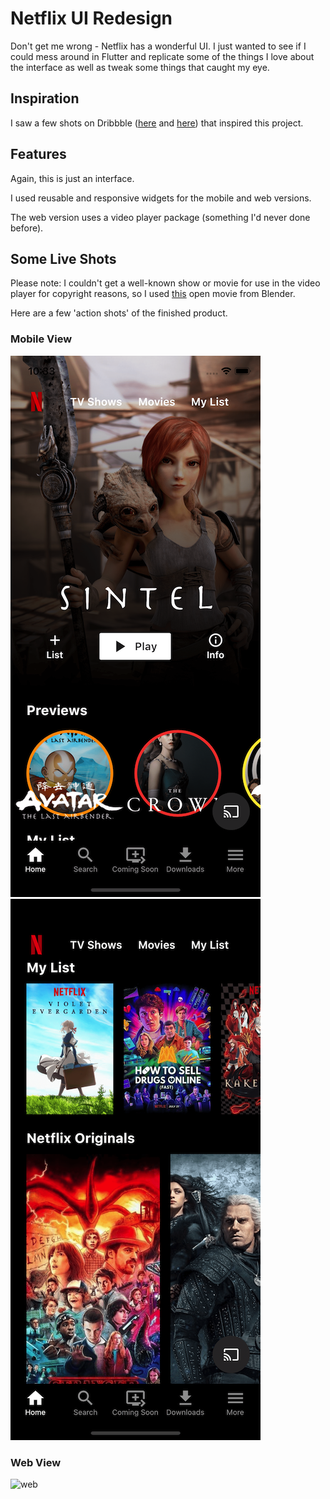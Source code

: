 # Netflix UI Redesign

Don't get me wrong - Netflix has a wonderful UI. I just wanted to see if I could mess around in Flutter and replicate some of the things I love about the interface as well as tweak some things that caught my eye.

## Inspiration
I saw a few shots on Dribbble ([here](https://dribbble.com/shots/5026483-Netflix-Mobile-App-Redesign/attachments) and [here](https://dribbble.com/shots/4987245-Netflix-Redesign)) that inspired this project. 

## Features
Again, this is just an interface. 

I used reusable and responsive widgets for the mobile and web versions. 

The web version uses a video player package (something I'd never done before). 

## Some Live Shots

Please note: I couldn't get a well-known show or movie for use in the video player for copyright reasons, so I used [this](http://publicdomainmovie.net/movie/sintel) open movie from Blender. 

Here are a few 'action shots' of the finished product. 

### Mobile View
![mobileview0](screenshots/mobile0.png)
![mobileview1](screenshots/mobile1.png)

### Web View
![web](https://media.giphy.com/media/lCbsOriPIpzHcOJjjP/giphy.gif)
